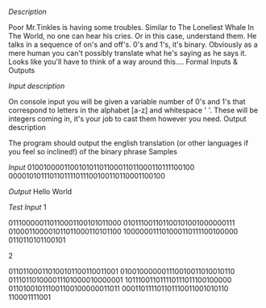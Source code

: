 *Description*

Poor Mr.Tinkles is having some troubles. Similar to The Loneliest Whale In The World, no one can hear his cries. Or in this case, understand them.
He talks in a sequence of on's and off's. 0's and 1's, it's binary. Obviously as a mere human you can't possibly translate what he's saying as he says it. Looks like you'll have to think of a way around this....
Formal Inputs & Outputs

*Input description*

On console input you will be given a variable number of 0's and 1's that correspond to letters in the alphabet [a-z] and whitespace ' '. These will be integers coming in, it's your job to cast them however you need.
Output description

The program should output the english translation (or other languages if you feel so inclined!) of the binary phrase
Samples

*Input*
010010000110010101101100011011000110111100100
0000101011101101111011100100110110001100100

*Output*
Hello World

*Test Input*
1

011100000110110001100101011000
010111001101100101001000000111
010001100001011011000110101100
100000011101000110111100100000
0110110101100101

2

011011000110100101100110011001
010010000001110010011010010110
011101101000011101000010000001
101110011011110111011100100000
011010010111001100100000011011
000110111101101110011001010110
110001111001